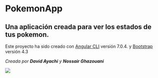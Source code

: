 # PokemonApp

## Una aplicación creada para ver los estados de tus pokemon.

Este proyecto ha sido creado con [Angular CLI](https://github.com/angular/angular-cli) versión 7.0.4. y [Bootstrap](https://getbootstrap.com/) versión 4.3

*Creada por ***David Ayachi*** y ***Nossair Ghazouani****

![](https://gaminguardian.com/wp-content/uploads/2018/05/Ash-Pikachu-FI.jpg)
